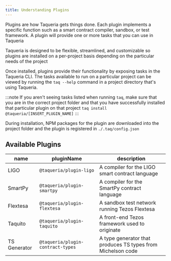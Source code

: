 ```yaml
---
title: Understanding Plugins
---
```


Plugins are how Taqueria gets things done. Each plugin implements a specific function such as a smart contract compiler, sandbox, or test framework. A plugin will provide one or more tasks that you can use in Taqueria

Taqueria is designed to be flexible, streamlined, and customizable so plugins are installed on a per-project basis depending on the particular needs of the project

Once installed, plugins provide their functionality by exposing tasks in the Taqueria CLI. The tasks available to run on a particular project can be viewed by running the `taq --help` command in a project directory that's using Taqueria.

:::note
If you aren't seeing tasks listed when running `taq`, make sure that you are in the correct project folder and that you have successfully installed that particular plugin on that project `taq install @taqueria/[INSERT_PLUGIN_NAME]`
:::

During installation, NPM packages for the plugin are downloaded into the project folder and the plugin is registered in `./.taq/config.json`

<!--
## What is a Plugin
 -->

## Available Plugins

| name         | pluginName                        | description                                                 |
| ------------ | --------------------------------- | ----------------------------------------------------------- |
| LIGO         | `@taqueria/plugin-ligo`           | A compiler for the LIGO smart contract language             |
| SmartPy      | `@taqueria/plugin-smartpy`        | A compiler for the SmartPy contract language                |
| Flextesa     | `@taqueria/plugin-flextesa`       | A sandbox test network running Tezos Flextesa               |
| Taquito      | `@taqueria/plugin-taquito`        | A front-end Tezos framework used to originate               |
| TS Generator | `@taqueria/plugin-contract-types` | A type generator that produces TS types from Michelson code |
